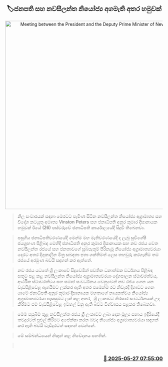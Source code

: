 <p align='center'><b><h2 align='center' title='Meeting between the President and the Deputy Prime Minister of New Zealand'>🏷ජනපති සහ නවසීලන්ත නියෝජ්‍ය අගමැති අතර හමුවක්</h2></b></p>
<p align='center'><img src='https://helakuru.sgp1.cdn.digitaloceanspaces.com/esana/images/lib/anura-president-nz-po.jpg' width='600' alt='Meeting between the President and the Deputy Prime Minister of New Zealand'></p>

> නිල සංචාරයක් සඳහා මෙරටට පැමිණ සිටින නවසීලන්ත නියෝජ්‍ය අග්‍රාමාත්‍ය සහ විදේශ කටයුතු අමාත්‍ය Vinston Peters සහ ජනාධිපති අනුර කුමාර දිසානායක හමුවක් ඊයේ (26) පස්වරුවේ ජනාධිපති කාර්යාලයේදී සිදුවී තිබෙනවා.

> පසුගිය ජනාධිපතිවරණයේදී මෙන්ම මහ මැතිවරණයේදී ද ලැබු සුවිශේෂී ජයග්‍රහණ පිළිබඳ මෙහිදී ජනාධිපති අනුර කුමාර දිසානායක සහ නව රජය වෙත නවසීලන්ත රජයේ සහ ජනතාවගේ සුබපැතුම් පිරිනැමූ නියෝජ්‍ය අග්‍රාමාත්‍යවරයා දෙරට අතර දිගුකාලීන මිත්‍ර සබඳතා ඉතා ශක්තිමත් ලෙස තහවුරු කරගැනීම තම රජයේ අරමුණ බවයි සඳහන් කර ඇත්තේ.

> නව රජය යටතේ ශ්‍රී ලංකාවේ සිදුවෙමින් පවතින ධනාත්මක වර්ධනය පිළිබඳ සතුට පළ කළ නවසීලන්ත නියෝජ්‍ය අග්‍රාමාත්‍යවරයා දේශපාලන ස්ථාවරත්වය, ආර්ථික ස්ථාවරත්වය සහ සමාජ සංවර්ධනය වෙනුවෙන් නව රජය ගෙන යන වැඩපිළිවෙළ ඇගයීමට ලක්කර ඇති අතර එමෙන්ම රට නිවැරදි දිශාවට ගෙන යාමේ ජනාධිපති අනුර කුමාර දිසානායක මහතාගේ නායකත්වය නියෝජ්‍ය අග්‍රාමාත්‍යවරයා පැසසුමට ලක් කළ අතර,  ශ්‍රී ලංකාවට තිරසාර සංවර්ධනයක් උදා කිරීමට එම වැඩපිළිවෙළ ඉවහල් වනු ඇති බවට විශ්වාසය පළකර තිබෙනවා.

> මෙම පසුබිම තුළ නවසීලන්ත රජය ශ්‍රී ලංකාවට ලබා දෙන මූල්‍ය සහාය ඉදිරියේදී තවදුරටත් පුළුල් කිරීමට අපේක්ෂා කරන බවද නියෝජ්‍ය අග්‍රාමාත්‍යවරයා සඳහන් කර ඇති බවයි වැඩිදුරටත් සඳහන් වෙන්නේ.

> මේ සම්බන්ධයෙන් නිකුත් කළ නිවේදනය පහතින්.

>  



<h3 align='right'><a href='https://www.helakuru.lk/esana/p/110451/'>📅 2025-05-27 07:55:00</a></h3>
